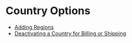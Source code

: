 # Country Options

* [Adding Regions](../getting-started/adding-regions.md)
* [Deactivating a Country for Billing or Shipping](./deactivating-a-country-for-billing-or-shipping/README.md)
